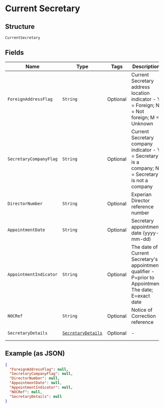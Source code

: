 
# Current Secretary

## Structure

`CurrentSecretary`

## Fields

| Name | Type | Tags | Description | Getter | Setter |
|  --- | --- | --- | --- | --- | --- |
| `ForeignAddressFlag` | `String` | Optional | Current Secretary address location indicator - Y = Foreign; N = Not foreign; M = Unknown | String getForeignAddressFlag() | setForeignAddressFlag(String foreignAddressFlag) |
| `SecretaryCompanyFlag` | `String` | Optional | Current Secretary company indicator - Y = Secretary is a company; N = Secretary is not a company | String getSecretaryCompanyFlag() | setSecretaryCompanyFlag(String secretaryCompanyFlag) |
| `DirectorNumber` | `String` | Optional | Experian Director reference number | String getDirectorNumber() | setDirectorNumber(String directorNumber) |
| `AppointmentDate` | `String` | Optional | Secretary appointment date (yyyy-mm-dd) | String getAppointmentDate() | setAppointmentDate(String appointmentDate) |
| `AppointmentIndicator` | `String` | Optional | The date of Current Secretary's appointment qualifier - P=prior to Appointment The date; E=exact date | String getAppointmentIndicator() | setAppointmentIndicator(String appointmentIndicator) |
| `NOCRef` | `String` | Optional | Notice of Correction reference | String getNOCRef() | setNOCRef(String nOCRef) |
| `SecretaryDetails` | [`SecretaryDetails`](../../doc/models/secretary-details.md) | Optional | - | SecretaryDetails getSecretaryDetails() | setSecretaryDetails(SecretaryDetails secretaryDetails) |

## Example (as JSON)

```json
{
  "ForeignAddressFlag": null,
  "SecretaryCompanyFlag": null,
  "DirectorNumber": null,
  "AppointmentDate": null,
  "AppointmentIndicator": null,
  "NOCRef": null,
  "SecretaryDetails": null
}
```

